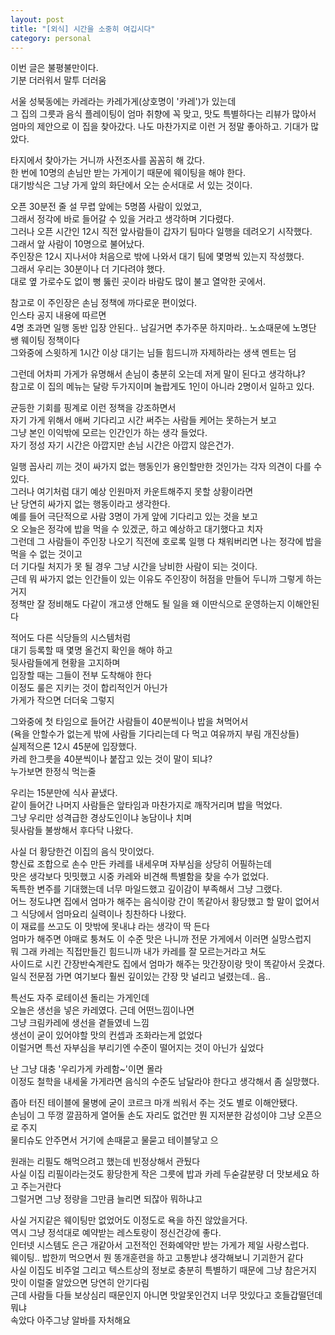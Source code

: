 ```yaml
---
layout: post
title: "[외식] 시간을 소중히 여깁시다"
category: personal
---
```

이번 글은 불평불만이다.\
기분 더러워서 말투 더러움

서울 성북동에는 카레라는 카레가게(상호명이 '카레')가 있는데\
그 집의 그릇과 음식 플레이팅이 엄마 취향에 꼭 맞고, 맛도 특별하다는 리뷰가 많아서\
엄마의 제안으로 이 집을 찾아갔다. 나도 마찬가지로 이런 거 정말 좋아하고. 기대가 많았다.

타지에서 찾아가는 거니까 사전조사를 꼼꼼히 해 갔다.\
한 번에 10명의 손님만 받는 가게이기 때문에 웨이팅을 해야 한다.\
대기방식은 그냥 가게 앞의 화단에서 오는 순서대로 서 있는 것이다.

오픈 30분전 줄 설 무렵 앞에는 5명쯤 사람이 있었고,\
그래서 정각에 바로 들어갈 수 있을 거라고 생각하며 기다렸다.\
그러나 오픈 시간인 12시 직전 앞사람들이 갑자기 팀마다 일행을 데려오기 시작했다.\
그래서 앞 사람이 10명으로 불어났다.\
주인장은 12시 지나서야 처음으로 밖에 나와서 대기 팀에 몇명씩 있는지 작성했다.\
그래서 우리는 30분이나 더 기다려야 했다.\
대로 옆 가로수도 없이 뻥 뚫린 곳이라 바람도 많이 불고 열악한 곳에서.

참고로 이 주인장은 손님 정책에 까다로운 편이었다.\
인스타 공지 내용에 따르면\
4명 초과면 일행 동반 입장 안된다.. 남길거면 추가주문 하지마라.. 노쇼때문에 노명단 쌩 웨이팅 정책이다\
그와중에 스윗하게 1시간 이상 대기는 님들 힘드니까 자제하라는 생색 멘트는 덤

그런데 어차피 가게가 유명해서 손님이 충분히 오는데 저게 말이 된다고 생각하냐?\
참고로 이 집의 메뉴는 달랑 두가지이며 놀랍게도 1인이 아니라 2명이서 일하고 있다.

균등한 기회를 핑계로 이런 정책을 강조하면서\
자기 가게 위해서 애써 기다리고 시간 써주는 사람들 케어는 못하는거 보고\
그냥 본인 이익밖에 모르는 인간인가 하는 생각 들었다.\
자기 정성 자기 시간은 아깝지만 손님 시간은 아깝지 않은건가.

일행 꼽사리 끼는 것이 싸가지 없는 행동인가 용인할만한 것인가는 각자 의견이 다를 수 있다.\
그러나 여기처럼 대기 예상 인원마저 카운트해주지 못할 상황이라면\
난 당연히 싸가지 없는 행동이라고 생각한다.\
예를 들어 극단적으로 사람 3명이 가게 앞에 기다리고 있는 것을 보고\
오 오늘은 정각에 밥을 먹을 수 있겠군, 하고 예상하고 대기했다고 치자\
그런데 그 사람들이 주인장 나오기 직전에 호로록 일행 다 채워버리면 나는 정각에 밥을 먹을 수 없는 것이고\
더 기다릴 처지가 못 될 경우 그냥 시간을 낭비한 사람이 되는 것이다.\
근데 뭐 싸가지 없는 인간들이 있는 이유도 주인장이 허점을 만들어 두니까 그렇게 하는거지\
정책만 잘 정비해도 다같이 개고생 안해도 될 일을 왜 이딴식으로 운영하는지 이해안된다

적어도 다른 식당들의 시스템처럼\
대기 등록할 때 몇명 올건지 확인을 해야 하고\
뒷사람들에게 현황을 고지하며\
입장할 때는 그들이 전부 도착해야 한다\
이정도 룰은 지키는 것이 합리적인거 아닌가\
가게가 작으면 더더욱 그렇지

그와중에 첫 타임으로 들어간 사람들이 40분씩이나 밥을 쳐먹어서\
(욕을 안할수가 없는게 밖에 사람들 기다리는데 다 먹고 여유까지 부림 개진상들)\
실제적으론 12시 45분에 입장했다.\
카레 한그릇을 40분씩이나 붙잡고 있는 것이 말이 되냐?\
누가보면 한정식 먹는줄

우리는 15분만에 식사 끝냈다.\
같이 들어간 나머지 사람들은 앞타임과 마찬가지로 깨작거리며 밥을 먹었다.\
그냥 우리만 성격급한 경상도인이냐 농담이나 치며\
뒷사람들 불쌍해서 후다닥 나왔다.

사실 더 황당한건 이집의 음식 맛이었다.\
향신료 조합으로 손수 만든 카레를 내세우며 자부심을 상당히 어필하는데\
맛은 생각보다 밋밋했고 시중 카레와 비견해 특별함을 찾을 수가 없었다.\
독특한 변주를 기대했는데 너무 마일드했고 깊이감이 부족해서 그냥 그랬다.\
어느 정도냐면 집에서 엄마가 해주는 음식이랑 간이 똑같아서 황당했고 할 말이 없어서 그 식당에서 엄마요리 실력이나 칭찬하다 나왔다.\
이 재료를 쓰고도 이 맛밖에 못내냐 라는 생각이 딱 든다\
엄마가 해주면 야매로 퉁쳐도 이 수준 맛은 나니까 전문 가게에서 이러면 실망스럽지\
뭐 그래 카레는 직접만들긴 힘드니까 내가 카레를 잘 모르는거라고 쳐도\
사이드로 시킨 간장반숙계란도 집에서 엄마가 해주는 맛간장이랑 맛이 똑같아서 웃겼다.\
일식 전문점 가면 여기보다 훨씬 깊이있는 간장 맛 널리고 널렸는데.. 음..

특선도 자주 로테이션 돌리는 가게인데\
오늘은 생선을 넣은 카레였다. 근데 어떤느낌이나면\
그냥 크림카레에 생선을 곁들였네 느낌\
생선이 굳이 있어야할 맛의 컨셉과 조화라는게 없었다\
이럴거면 특선 자부심을 부리기엔 수준이 떨어지는 것이 아닌가 싶었다

난 그냥 대충 '우리가게 카레함~'이면 몰라\
이정도 철학을 내세울 가게라면 음식의 수준도 남달라야 한다고 생각해서 좀 실망했다.

좁아 터진 테이블에 물병에 굳이 코르크 마개 씌워서 주는 것도 별로 이해안됐다.\
손님이 그 뚜껑 깔끔하게 열어둘 손도 자리도 없건만 뭔 지저분한 감성이야 그냥 오픈으로 주지\
물티슈도 안주면서 거기에 손때묻고 물묻고 테이블닿고 으

원래는 리필도 해먹으려고 했는데 빈정상해서 관뒀다\
사실 이집 리필이라는것도 황당한게 작은 그릇에 밥과 카레 두숟갈분량 더 맛보세요 하고 주는거란다\
그럴거면 그냥 정량을 그만큼 늘리면 되잖아 뭐하냐고

사실 거지같은 웨이팅만 없었어도 이정도로 욕을 하진 않았을거다.\
역시 그냥 정석대로 예약받는 레스토랑이 정신건강에 좋다.\
인터넷 시스템도 은근 개같아서 고전적인 전화예약만 받는 가게가 제일 사랑스럽다.\
웨이팅.. 밥한끼 먹으면서 뭔 똥개훈련을 하고 고통받냐 생각해보니 기괴한거 같다\
사실 이집도 비주얼 그리고 텍스트상의 정보로 충분히 특별하기 때문에 그냥 참은거지\
맛이 이럴줄 알았으면 당연히 안기다림\
근데 사람들 다들 보상심리 때문인지 아니면 맛알못인건지 너무 맛있다고 호들갑떨던데 뭐냐\
속았다 아주그냥 알바를 자처해요